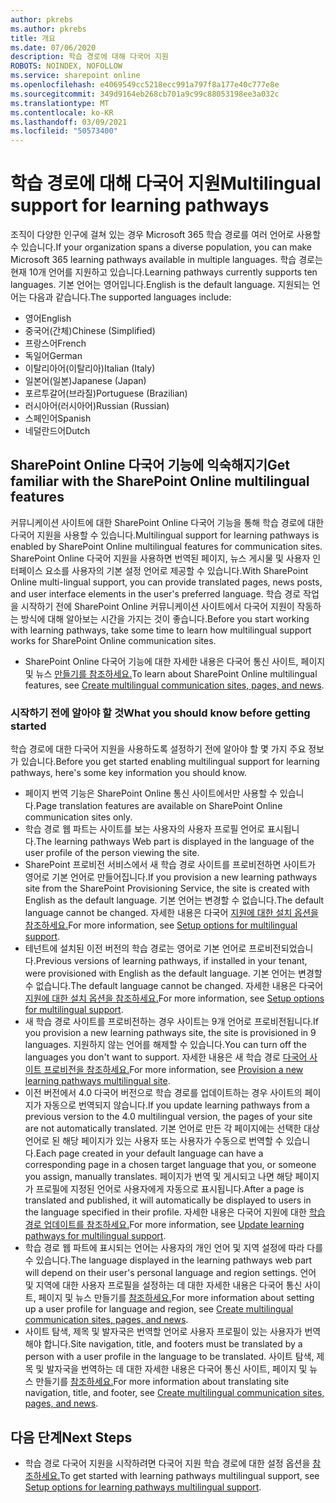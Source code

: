 ```yaml
---
author: pkrebs
ms.author: pkrebs
title: 개요
ms.date: 07/06/2020
description: 학습 경로에 대해 다국어 지원
ROBOTS: NOINDEX, NOFOLLOW
ms.service: sharepoint online
ms.openlocfilehash: e4069549cc5218ecc991a797f8a177e40c777e8e
ms.sourcegitcommit: 349d9164eb268cb701a9c99c88053198ee3a032c
ms.translationtype: MT
ms.contentlocale: ko-KR
ms.lasthandoff: 03/09/2021
ms.locfileid: "50573400"
---
```

# <a name="multilingual-support-for-learning-pathways"></a><span data-ttu-id="ce0a9-103">학습 경로에 대해 다국어 지원</span><span class="sxs-lookup"><span data-stu-id="ce0a9-103">Multilingual support for learning pathways</span></span>

<span data-ttu-id="ce0a9-104">조직이 다양한 인구에 걸쳐 있는 경우 Microsoft 365 학습 경로를 여러 언어로 사용할 수 있습니다.</span><span class="sxs-lookup"><span data-stu-id="ce0a9-104">If your organization spans a diverse population, you can make Microsoft 365 learning pathways available in multiple languages.</span></span> <span data-ttu-id="ce0a9-105">학습 경로는 현재 10개 언어를 지원하고 있습니다.</span><span class="sxs-lookup"><span data-stu-id="ce0a9-105">Learning pathways currently supports ten languages.</span></span> <span data-ttu-id="ce0a9-106">기본 언어는 영어입니다.</span><span class="sxs-lookup"><span data-stu-id="ce0a9-106">English is the default language.</span></span> <span data-ttu-id="ce0a9-107">지원되는 언어는 다음과 같습니다.</span><span class="sxs-lookup"><span data-stu-id="ce0a9-107">The supported languages include:</span></span>   

- <span data-ttu-id="ce0a9-108">영어</span><span class="sxs-lookup"><span data-stu-id="ce0a9-108">English</span></span>    
- <span data-ttu-id="ce0a9-109">중국어(간체)</span><span class="sxs-lookup"><span data-stu-id="ce0a9-109">Chinese (Simplified)</span></span>
- <span data-ttu-id="ce0a9-110">프랑스어</span><span class="sxs-lookup"><span data-stu-id="ce0a9-110">French</span></span>
- <span data-ttu-id="ce0a9-111">독일어</span><span class="sxs-lookup"><span data-stu-id="ce0a9-111">German</span></span>
- <span data-ttu-id="ce0a9-112">이탈리아어(이탈리아)</span><span class="sxs-lookup"><span data-stu-id="ce0a9-112">Italian (Italy)</span></span>
- <span data-ttu-id="ce0a9-113">일본어(일본)</span><span class="sxs-lookup"><span data-stu-id="ce0a9-113">Japanese (Japan)</span></span>
- <span data-ttu-id="ce0a9-114">포르투갈어(브라질)</span><span class="sxs-lookup"><span data-stu-id="ce0a9-114">Portuguese (Brazilian)</span></span>
- <span data-ttu-id="ce0a9-115">러시아어(러시아어)</span><span class="sxs-lookup"><span data-stu-id="ce0a9-115">Russian (Russian)</span></span>
- <span data-ttu-id="ce0a9-116">스페인어</span><span class="sxs-lookup"><span data-stu-id="ce0a9-116">Spanish</span></span>
- <span data-ttu-id="ce0a9-117">네덜란드어</span><span class="sxs-lookup"><span data-stu-id="ce0a9-117">Dutch</span></span>

## <a name="get-familiar-with-the-sharepoint-online-multilingual-features"></a><span data-ttu-id="ce0a9-118">SharePoint Online 다국어 기능에 익숙해지기</span><span class="sxs-lookup"><span data-stu-id="ce0a9-118">Get familiar with the SharePoint Online multilingual features</span></span>
<span data-ttu-id="ce0a9-119">커뮤니케이션 사이트에 대한 SharePoint Online 다국어 기능을 통해 학습 경로에 대한 다국어 지원을 사용할 수 있습니다.</span><span class="sxs-lookup"><span data-stu-id="ce0a9-119">Multilingual support for learning pathways is enabled by SharePoint Online multilingual features for communication sites.</span></span>
<span data-ttu-id="ce0a9-120">SharePoint Online 다국어 지원을 사용하면 번역된 페이지, 뉴스 게시물 및 사용자 인터페이스 요소를 사용자의 기본 설정 언어로 제공할 수 있습니다.</span><span class="sxs-lookup"><span data-stu-id="ce0a9-120">With SharePoint Online multi-lingual support, you can provide translated pages, news posts, and user interface elements in the user's preferred language.</span></span> <span data-ttu-id="ce0a9-121">학습 경로 작업을 시작하기 전에 SharePoint Online 커뮤니케이션 사이트에서 다국어 지원이 작동하는 방식에 대해 알아보는 시간을 가지는 것이 좋습니다.</span><span class="sxs-lookup"><span data-stu-id="ce0a9-121">Before you start working with learning pathways, take some time to learn how multilingual support works for SharePoint Online communication sites.</span></span> 
- <span data-ttu-id="ce0a9-122">SharePoint Online 다국어 기능에 대한 자세한 내용은 다국어 통신 사이트, 페이지 및 뉴스 [만들기를 참조하세요.](https://support.office.com/article/2bb7d610-5453-41c6-a0e8-6f40b3ed750c)</span><span class="sxs-lookup"><span data-stu-id="ce0a9-122">To learn about SharePoint Online multilingual features, see [Create multilingual communication sites, pages, and news](https://support.office.com/article/2bb7d610-5453-41c6-a0e8-6f40b3ed750c).</span></span> 

### <a name="what-you-should-know-before-getting-started"></a><span data-ttu-id="ce0a9-123">시작하기 전에 알아야 할 것</span><span class="sxs-lookup"><span data-stu-id="ce0a9-123">What you should know before getting started</span></span> 
<span data-ttu-id="ce0a9-124">학습 경로에 대한 다국어 지원을 사용하도록 설정하기 전에 알아야 할 몇 가지 주요 정보가 있습니다.</span><span class="sxs-lookup"><span data-stu-id="ce0a9-124">Before you get started enabling multilingual support for learning pathways, here's some key information you should know.</span></span> 

- <span data-ttu-id="ce0a9-125">페이지 번역 기능은 SharePoint Online 통신 사이트에서만 사용할 수 있습니다.</span><span class="sxs-lookup"><span data-stu-id="ce0a9-125">Page translation features are available on SharePoint Online communication sites only.</span></span>
- <span data-ttu-id="ce0a9-126">학습 경로 웹 파트는 사이트를 보는 사용자의 사용자 프로필 언어로 표시됩니다.</span><span class="sxs-lookup"><span data-stu-id="ce0a9-126">The learning pathways Web part is displayed in the language of the user profile of the person viewing the site.</span></span>   
- <span data-ttu-id="ce0a9-127">SharePoint 프로비전 서비스에서 새 학습 경로 사이트를 프로비전하면 사이트가 영어로 기본 언어로 만들어집니다.</span><span class="sxs-lookup"><span data-stu-id="ce0a9-127">If you provision a new learning pathways site from the SharePoint Provisioning Service, the site is created with English as the default language.</span></span> <span data-ttu-id="ce0a9-128">기본 언어는 변경할 수 없습니다.</span><span class="sxs-lookup"><span data-stu-id="ce0a9-128">The default language cannot be changed.</span></span> <span data-ttu-id="ce0a9-129">자세한 내용은 다국어 [지원에 대한 설치 옵션을 참조하세요.](https://docs.microsoft.com/office365/customlearning/custom_setupoptions_ml)</span><span class="sxs-lookup"><span data-stu-id="ce0a9-129">For more information, see [Setup options for multilingual support](https://docs.microsoft.com/office365/customlearning/custom_setupoptions_ml).</span></span>
- <span data-ttu-id="ce0a9-130">테넌트에 설치된 이전 버전의 학습 경로는 영어로 기본 언어로 프로비전되었습니다.</span><span class="sxs-lookup"><span data-stu-id="ce0a9-130">Previous versions of learning pathways, if installed in your tenant, were provisioned with English as the default language.</span></span> <span data-ttu-id="ce0a9-131">기본 언어는 변경할 수 없습니다.</span><span class="sxs-lookup"><span data-stu-id="ce0a9-131">The default language cannot be changed.</span></span> <span data-ttu-id="ce0a9-132">자세한 내용은 다국어 [지원에 대한 설치 옵션을 참조하세요.](https://docs.microsoft.com/office365/customlearning/custom_setupoptions_ml)</span><span class="sxs-lookup"><span data-stu-id="ce0a9-132">For more information, see [Setup options for multilingual support](https://docs.microsoft.com/office365/customlearning/custom_setupoptions_ml).</span></span>
- <span data-ttu-id="ce0a9-133">새 학습 경로 사이트를 프로비전하는 경우 사이트는 9개 언어로 프로비전됩니다.</span><span class="sxs-lookup"><span data-stu-id="ce0a9-133">If you provision a new learning pathways site, the site is provisioned in 9 languages.</span></span> <span data-ttu-id="ce0a9-134">지원하지 않는 언어를 해제할 수 있습니다.</span><span class="sxs-lookup"><span data-stu-id="ce0a9-134">You can turn off the languages you don't want to support.</span></span> <span data-ttu-id="ce0a9-135">자세한 내용은 새 학습 경로 [다국어 사이트 프로비전을 참조하세요.](https://docs.microsoft.com/office365/customlearning/custom_provision_ml)</span><span class="sxs-lookup"><span data-stu-id="ce0a9-135">For more information, see [Provision a new learning pathways multilingual site](https://docs.microsoft.com/office365/customlearning/custom_provision_ml).</span></span>  
- <span data-ttu-id="ce0a9-136">이전 버전에서 4.0 다국어 버전으로 학습 경로를 업데이트하는 경우 사이트의 페이지가 자동으로 번역되지 않습니다.</span><span class="sxs-lookup"><span data-stu-id="ce0a9-136">If you update learning pathways from a previous version to the 4.0 multilingual version, the pages of your site are not automatically translated.</span></span> <span data-ttu-id="ce0a9-137">기본 언어로 만든 각 페이지에는 선택한 대상 언어로 된 해당 페이지가 있는 사용자 또는 사용자가 수동으로 번역할 수 있습니다.</span><span class="sxs-lookup"><span data-stu-id="ce0a9-137">Each page created in your default language can have a corresponding page in a chosen target language that you, or someone you assign, manually translates.</span></span> <span data-ttu-id="ce0a9-138">페이지가 번역 및 게시되고 나면 해당 페이지가 프로필에 지정된 언어로 사용자에게 자동으로 표시됩니다.</span><span class="sxs-lookup"><span data-stu-id="ce0a9-138">After a page is translated and published, it will automatically be displayed to users in the language specified in their profile.</span></span> <span data-ttu-id="ce0a9-139">자세한 내용은 다국어 지원에 대한 [학습 경로 업데이트를 참조하세요.](https://docs.microsoft.com/office365/customlearning/custom_update_ml)</span><span class="sxs-lookup"><span data-stu-id="ce0a9-139">For more information, see [Update learning pathways for multilingual support](https://docs.microsoft.com/office365/customlearning/custom_update_ml).</span></span> 
- <span data-ttu-id="ce0a9-140">학습 경로 웹 파트에 표시되는 언어는 사용자의 개인 언어 및 지역 설정에 따라 다를 수 있습니다.</span><span class="sxs-lookup"><span data-stu-id="ce0a9-140">The language displayed in the learning pathways web part will depend on their user's personal language and region settings.</span></span> <span data-ttu-id="ce0a9-141">언어 및 지역에 대한 사용자 프로필을 설정하는 데 대한 자세한 내용은 다국어 통신 사이트, 페이지 및 뉴스 만들기를 [참조하세요.](https://support.office.com/article/2bb7d610-5453-41c6-a0e8-6f40b3ed750c)</span><span class="sxs-lookup"><span data-stu-id="ce0a9-141">For more information about setting up a user profile for language and region, see [Create multilingual communication sites, pages, and news](https://support.office.com/article/2bb7d610-5453-41c6-a0e8-6f40b3ed750c).</span></span> 
- <span data-ttu-id="ce0a9-142">사이트 탐색, 제목 및 발자국은 번역할 언어로 사용자 프로필이 있는 사용자가 번역해야 합니다.</span><span class="sxs-lookup"><span data-stu-id="ce0a9-142">Site navigation, title, and footers must be translated by a person with a user profile in the language to be translated.</span></span> <span data-ttu-id="ce0a9-143">사이트 탐색, 제목 및 발자국을 번역하는 데 대한 자세한 내용은 다국어 통신 사이트, 페이지 및 뉴스 만들기를 [참조하세요.](https://support.office.com/article/2bb7d610-5453-41c6-a0e8-6f40b3ed750c)</span><span class="sxs-lookup"><span data-stu-id="ce0a9-143">For more information about translating site navigation, title, and footer, see [Create multilingual communication sites, pages, and news](https://support.office.com/article/2bb7d610-5453-41c6-a0e8-6f40b3ed750c).</span></span>

## <a name="next-steps"></a><span data-ttu-id="ce0a9-144">다음 단계</span><span class="sxs-lookup"><span data-stu-id="ce0a9-144">Next Steps</span></span>
- <span data-ttu-id="ce0a9-145">학습 경로 다국어 지원을 시작하려면 다국어 지원 학습 경로에 대한 설정 옵션을 [참조하세요.](https://docs.microsoft.com/office365/customlearning/custom_setupoptions_ml)</span><span class="sxs-lookup"><span data-stu-id="ce0a9-145">To get started with learning pathways multilingual support, see [Setup options for learning pathways multilingual support](https://docs.microsoft.com/office365/customlearning/custom_setupoptions_ml).</span></span>